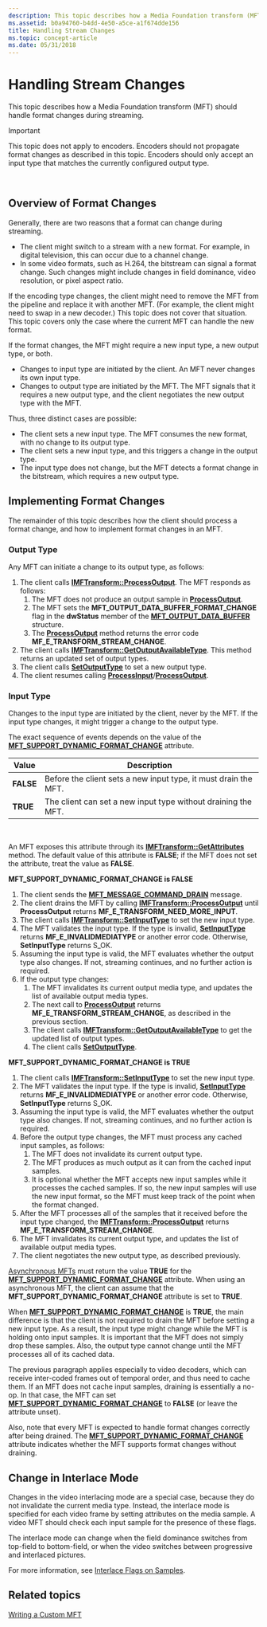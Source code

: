 ```yaml
---
description: This topic describes how a Media Foundation transform (MFT) should handle format changes during streaming.
ms.assetid: b0a94760-b4dd-4e50-a5ce-a1f674dde156
title: Handling Stream Changes
ms.topic: concept-article
ms.date: 05/31/2018
---
```


# Handling Stream Changes

This topic describes how a Media Foundation transform (MFT) should handle format changes during streaming.

> [!IMPORTANT]
>
> This topic does not apply to encoders. Encoders should not propagate format changes as described in this topic. Encoders should only accept an input type that matches the currently configured output type.

 

## Overview of Format Changes

Generally, there are two reasons that a format can change during streaming.

-   The client might switch to a stream with a new format. For example, in digital television, this can occur due to a channel change.
-   In some video formats, such as H.264, the bitstream can signal a format change. Such changes might include changes in field dominance, video resolution, or pixel aspect ratio.

If the encoding type changes, the client might need to remove the MFT from the pipeline and replace it with another MFT. (For example, the client might need to swap in a new decoder.) This topic does not cover that situation. This topic covers only the case where the current MFT can handle the new format.

If the format changes, the MFT might require a new input type, a new output type, or both.

-   Changes to input type are initiated by the client. An MFT never changes its own input type.
-   Changes to output type are initiated by the MFT. The MFT signals that it requires a new output type, and the client negotiates the new output type with the MFT.

Thus, three distinct cases are possible:

-   The client sets a new input type. The MFT consumes the new format, with no change to its output type.
-   The client sets a new input type, and this triggers a change in the output type.
-   The input type does not change, but the MFT detects a format change in the bitstream, which requires a new output type.

## Implementing Format Changes

The remainder of this topic describes how the client should process a format change, and how to implement format changes in an MFT.

### Output Type

Any MFT can initiate a change to its output type, as follows:

1.  The client calls [**IMFTransform::ProcessOutput**](/windows/desktop/api/mftransform/nf-mftransform-imftransform-processoutput). The MFT responds as follows:
    1.  The MFT does not produce an output sample in [**ProcessOutput**](/windows/desktop/api/mftransform/nf-mftransform-imftransform-processoutput).
    2.  The MFT sets the **MFT\_OUTPUT\_DATA\_BUFFER\_FORMAT\_CHANGE** flag in the **dwStatus** member of the [**MFT\_OUTPUT\_DATA\_BUFFER**](/windows/desktop/api/mftransform/ns-mftransform-mft_output_data_buffer) structure.
    3.  The [**ProcessOutput**](/windows/desktop/api/mftransform/nf-mftransform-imftransform-processoutput) method returns the error code **MF\_E\_TRANSFORM\_STREAM\_CHANGE**.
2.  The client calls [**IMFTransform::GetOutputAvailableType**](/windows/desktop/api/mftransform/nf-mftransform-imftransform-getoutputavailabletype). This method returns an updated set of output types.
3.  The client calls [**SetOutputType**](/windows/desktop/api/mftransform/nf-mftransform-imftransform-setoutputtype) to set a new output type.
4.  The client resumes calling [**ProcessInput**](/windows/desktop/api/mfidl/nf-mfidl-imfqualitymanager-notifyprocessinput)/[**ProcessOutput**](/windows/desktop/api/mftransform/nf-mftransform-imftransform-processoutput).

### Input Type

Changes to the input type are initiated by the client, never by the MFT. If the input type changes, it might trigger a change to the output type.

The exact sequence of events depends on the value of the [**MFT\_SUPPORT\_DYNAMIC\_FORMAT\_CHANGE**](mft-support-dynamic-format-change-attribute.md) attribute.



| Value     | Description                                                     |
|-----------|-----------------------------------------------------------------|
| **FALSE** | Before the client sets a new input type, it must drain the MFT. |
| **TRUE**  | The client can set a new input type without draining the MFT.   |



 

An MFT exposes this attribute through its [**IMFTransform::GetAttributes**](/windows/desktop/api/mftransform/nf-mftransform-imftransform-getattributes) method. The default value of this attribute is **FALSE**; if the MFT does not set the attribute, treat the value as **FALSE**.

**MFT\_SUPPORT\_DYNAMIC\_FORMAT\_CHANGE is FALSE**

1.  The client sends the [**MFT\_MESSAGE\_COMMAND\_DRAIN**](mft-message-command-drain.md) message.
2.  The client drains the MFT by calling [**IMFTransform::ProcessOutput**](/windows/desktop/api/mftransform/nf-mftransform-imftransform-processoutput) until **ProcessOutput** returns **MF\_E\_TRANSFORM\_NEED\_MORE\_INPUT**.
3.  The client calls [**IMFTransform::SetInputType**](/windows/desktop/api/mftransform/nf-mftransform-imftransform-setinputtype) to set the new input type.
4.  The MFT validates the input type. If the type is invalid, [**SetInputType**](/windows/desktop/api/mftransform/nf-mftransform-imftransform-setinputtype) returns **MF\_E\_INVALIDMEDIATYPE** or another error code. Otherwise, **SetInputType** returns S\_OK.
5.  Assuming the input type is valid, the MFT evaluates whether the output type also changes. If not, streaming continues, and no further action is required.
6.  If the output type changes:
    1.  The MFT invalidates its current output media type, and updates the list of available output media types.
    2.  The next call to [**ProcessOutput**](/windows/desktop/api/mftransform/nf-mftransform-imftransform-processoutput) returns **MF\_E\_TRANSFORM\_STREAM\_CHANGE**, as described in the previous section.
    3.  The client calls [**IMFTransform::GetOutputAvailableType**](/windows/desktop/api/mftransform/nf-mftransform-imftransform-getoutputavailabletype) to get the updated list of output types.
    4.  The client calls [**SetOutputType**](/windows/desktop/api/mftransform/nf-mftransform-imftransform-setoutputtype).

**MFT\_SUPPORT\_DYNAMIC\_FORMAT\_CHANGE is TRUE**

1.  The client calls [**IMFTransform::SetInputType**](/windows/desktop/api/mftransform/nf-mftransform-imftransform-setinputtype) to set the new input type.
2.  The MFT validates the input type. If the type is invalid, [**SetInputType**](/windows/desktop/api/mftransform/nf-mftransform-imftransform-setinputtype) returns **MF\_E\_INVALIDMEDIATYPE** or another error code. Otherwise, **SetInputType** returns S\_OK.
3.  Assuming the input type is valid, the MFT evaluates whether the output type also changes. If not, streaming continues, and no further action is required.
4.  Before the output type changes, the MFT must process any cached input samples, as follows:
    1.  The MFT does not invalidate its current output type.
    2.  The MFT produces as much output as it can from the cached input samples.
    3.  It is optional whether the MFT accepts new input samples while it processes the cached samples. If so, the new input samples will use the new input format, so the MFT must keep track of the point when the format changed.
5.  After the MFT processes all of the samples that it received before the input type changed, the [**IMFTransform::ProcessOutput**](/windows/desktop/api/mftransform/nf-mftransform-imftransform-processoutput) returns **MF\_E\_TRANSFORM\_STREAM\_CHANGE**.
6.  The MFT invalidates its current output type, and updates the list of available output media types.
7.  The client negotiates the new output type, as described previously.

[Asynchronous MFTs](asynchronous-mfts.md) must return the value **TRUE** for the [**MFT\_SUPPORT\_DYNAMIC\_FORMAT\_CHANGE**](mft-support-dynamic-format-change-attribute.md) attribute. When using an asynchronous MFT, the client can assume that the **MFT\_SUPPORT\_DYNAMIC\_FORMAT\_CHANGE** attribute is set to **TRUE**.

When [**MFT\_SUPPORT\_DYNAMIC\_FORMAT\_CHANGE**](mft-support-dynamic-format-change-attribute.md) is **TRUE**, the main difference is that the client is not required to drain the MFT before setting a new input type. As a result, the input type might change while the MFT is holding onto input samples. It is important that the MFT does not simply drop these samples. Also, the output type cannot change until the MFT processes all of its cached data.

The previous paragraph applies especially to video decoders, which can receive inter-coded frames out of temporal order, and thus need to cache them. If an MFT does not cache input samples, draining is essentially a no-op. In that case, the MFT can set [**MFT\_SUPPORT\_DYNAMIC\_FORMAT\_CHANGE**](mft-support-dynamic-format-change-attribute.md) to **FALSE** (or leave the attribute unset).

Also, note that every MFT is expected to handle format changes correctly after being drained. The [**MFT\_SUPPORT\_DYNAMIC\_FORMAT\_CHANGE**](mft-support-dynamic-format-change-attribute.md) attribute indicates whether the MFT supports format changes without draining.

## Change in Interlace Mode

Changes in the video interlacing mode are a special case, because they do not invalidate the current media type. Instead, the interlace mode is specified for each video frame by setting attributes on the media sample. A video MFT should check each input sample for the presence of these flags.

The interlace mode can change when the field dominance switches from top-field to bottom-field, or when the video switches between progressive and interlaced pictures.

For more information, see [Interlace Flags on Samples](video-interlacing.md).

## Related topics

<dl> <dt>

[Writing a Custom MFT](writing-a-custom-mft.md)
</dt> </dl>

 

 



